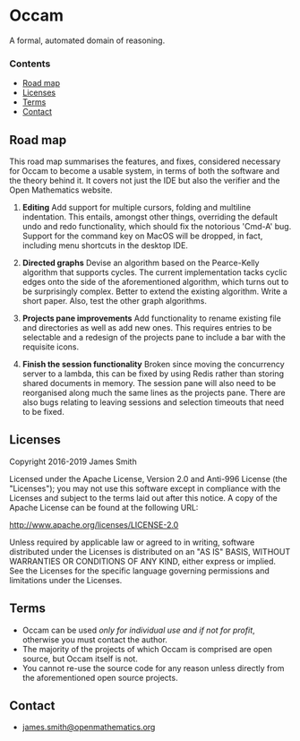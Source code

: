 # Occam

A formal, automated domain of reasoning.

### Contents

- [Road map](#road_map)
- [Licenses](#licenses)
- [Terms](#terms)
- [Contact](#contact)

## Road map

This road map summarises the features, and fixes, considered necessary for Occam to become a usable system, in terms of both the software and the theory behind it. It covers not just the IDE but also the verifier and the Open Mathematics website.

1. **Editing** Add support for multiple cursors, folding and multiline indentation. This entails, amongst other things, overriding the default undo and redo functionality, which should fix the notorious 'Cmd-A' bug. Support for the command key on MacOS will be dropped, in fact, including menu shortcuts in the desktop IDE.

2. **Directed graphs** Devise an algorithm based on the Pearce-Kelly algorithm that supports cycles. The current implementation tacks cyclic edges onto the side of the aforementioned algorithm, which turns out to be surprisingly complex. Better to extend the existing algorithm. Write a short paper. Also, test the other graph algorithms. 

3. **Projects pane improvements** Add functionality to rename existing file and directories as well as add new ones. This requires entries to be selectable and a redesign of the projects pane to include a bar with the requisite icons.

4. **Finish the session functionality** Broken since moving the concurrency server to a lambda, this can be fixed by using Redis rather than storing shared documents in memory. The session pane will also need to be reorganised along much the same lines as the projects pane. There are also bugs relating to leaving sessions and selection timeouts that need to be fixed.


## Licenses

Copyright 2016-2019 James Smith

Licensed under the Apache License, Version 2.0 and Anti-996 License (the "Licenses"); you may not use this software except in compliance with the Licenses and subject to the terms laid out after this notice. A copy of the Apache License can be found at the following URL:

   http://www.apache.org/licenses/LICENSE-2.0

Unless required by applicable law or agreed to in writing, software distributed under the Licenses is distributed on an "AS IS" BASIS, WITHOUT WARRANTIES OR CONDITIONS OF ANY KIND, either express or implied. See the Licenses for the specific language governing permissions and limitations under the Licenses.

## Terms

* Occam can be used *only for individual use and if not for profit*, otherwise you must contact the author.
* The majority of the projects of which Occam is comprised are open source, but Occam itself is not.
* You cannot re-use the source code for any reason unless directly from the aforementioned open source projects.

## Contact

* james.smith@openmathematics.org
